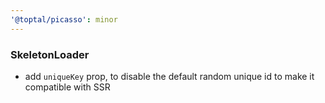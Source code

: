 ```yaml
---
'@toptal/picasso': minor
---
```


### SkeletonLoader

- add `uniqueKey` prop, to disable the default random unique id to make it compatible with SSR
